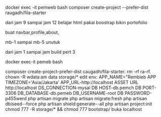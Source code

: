  docker exec -it pemweb bash
  composer create-project --prefer-dist raugadh/fila-starter

  dari jam 9 sampai jam 12
  belajar html pakai boostrap bikin portofolio 

  buat navbar,profile,about,

  mb-1 sampai mb-5 unutuk

  dari jam 1 sampai jam 
  build pert 3 

  docker exec-it pemeb bash

composer create-project-prefer-dist caugadh/fila-starter.
rm -rf
ra-rf.
chown -R wdata:am data storage/*
edit env:
APP_NAME="Rembieb
APP TIMEZONE='Asia/Jakarta'
APP_URL-http://localhost
ASSET URL http://localhost
DS_CONNECTION-mysal
DB HOST-db.pemch
DB PORT-3306
DB_DATABASE-db.pemeb
DB_USERNAME-root
DB PASSWORD-p455werd
php artisan migrate
php artisan migrate:fresh
php artisan dbiseed--force
php artisan shield:generate--all
php artisan project:init
chmod 777 -R storage/* && chmod 777 bootstrap/
buka localhost